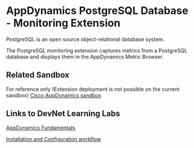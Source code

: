 # AppDynamics PostgreSQL Database - Monitoring Extension

PostgreSQL is an open source object-relational database system.

The PostgreSQL monitoring extension captures metrics from a PostgreSQL database and displays them in the AppDynamics Metric Browser.

## Related Sandbox

For reference only (Extension deployment is not possible on the current sandbox) [Cisco AppDynamics sandbox](https://devnetsandbox.cisco.com/RM/Diagram/Index/9e056219-ab84-4741-9485-de3d3446caf2?diagramType=Topology)

## Links to DevNet Learning Labs

[AppDynamics Fundamentals](https://developer.cisco.com/learning/modules/appdynamics-fundamentals)

[Installation and Configuration workflow](https://github.com/Appdynamics/postgresql-monitoring-extension/blob/master/README.md)